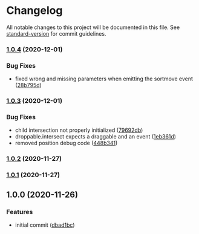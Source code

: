# Changelog

All notable changes to this project will be documented in this file. See [standard-version](https://github.com/conventional-changelog/standard-version) for commit guidelines.

### [1.0.4](https://github.com/marcospont/agnostic-draggable/compare/v1.0.3...v1.0.4) (2020-12-01)


### Bug Fixes

* fixed wrong and missing parameters when emitting the sortmove event ([28b795d](https://github.com/marcospont/agnostic-draggable/commit/28b795dac3df7194240006e707fb86abd1389ca5))

### [1.0.3](https://github.com/marcospont/agnostic-draggable/compare/v1.0.2...v1.0.3) (2020-12-01)


### Bug Fixes

* child intersection not properly initialized ([79692db](https://github.com/marcospont/agnostic-draggable/commit/79692db1fc686fe7c7026946b7b8624a71eca219))
* droppable.intersect expects a draggable and an event ([1eb361d](https://github.com/marcospont/agnostic-draggable/commit/1eb361d6a6ecb974a07f598ddf644b3a8164995d))
* removed position debug code ([448b341](https://github.com/marcospont/agnostic-draggable/commit/448b341fe5473131f51807b3a91dac99ff48f5ef))

### [1.0.2](https://github.com/marcospont/agnostic-draggable/compare/v1.0.1...v1.0.2) (2020-11-27)

### [1.0.1](https://github.com/marcospont/agnostic-draggable/compare/v1.0.0...v1.0.1) (2020-11-27)

## 1.0.0 (2020-11-26)


### Features

* initial commit ([dbad1bc](https://github.com/marcospont/agnostic-draggable/commit/dbad1bc4a52defe4be5f95fb4d93610c20402297))

